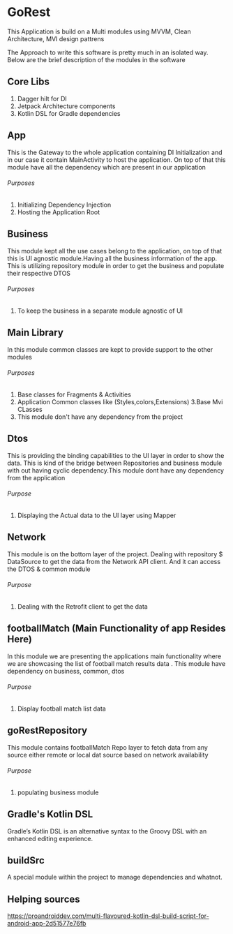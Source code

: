 # GoRest
This Application is build on a Multi modules using MVVM, Clean Architecture, MVI design pattrens

The Approach to write this software is pretty much in an isolated way. Below are the brief description of the modules in the software

## Core Libs
1. Dagger hilt for DI
2. Jetpack Architecture components
3. Kotlin DSL for Gradle dependencies

## App
This is the Gateway to the whole application containing DI Initialization and in our case it contain MainActivity to host the application.
On top of that this module have all the dependency which are present in our application
###### Purposes
1. Initializing Dependency Injection
2. Hosting the Application Root



## Business
This module kept all the use cases belong to the application, on top of that this is UI agnostic module.Having all the business information of the app.
This is utilizing repository module in order to get the business and populate their respective DTOS
###### Purposes
1. To keep the business in a separate module agnostic of UI


## Main Library
In this module common classes are kept to provide support to the other modules
###### Purposes
1. Base classes for Fragments & Activities
2. Application Common classes like (Styles,colors,Extensions)
3.Base Mvi CLasses
4. This module don't have any dependency from the project

## Dtos
This is providing the binding capabilities to the UI layer in order to show the data. This is kind of the bridge between Repositories and business module with out having cyclic dependency.This module dont have any dependency from the application
###### Purpose
1. Displaying the Actual data to the UI layer using Mapper


## Network
This module is on the bottom layer of the project. Dealing with repository $ DataSource to get the data from the Network API client. And it can access the DTOS & common module
###### Purpose
1. Dealing with the Retrofit client to get the data



## footballMatch (Main Functionality of app Resides Here)
In this module we are presenting the applications main functionality where we are showcasing the list of football match results data . This module have dependency on business, common, dtos
###### Purpose
1. Display football match  list data

## goRestRepository
This module contains footballMatch Repo layer to fetch data from any source either remote or local dat source based on network availability
###### Purpose
1. populating business module


## Gradle's Kotlin DSL
Gradle’s Kotlin DSL is an alternative syntax to the Groovy DSL with an enhanced editing experience.

## buildSrc
A special module within the project to manage dependencies and whatnot.


## Helping sources
https://proandroiddev.com/multi-flavoured-kotlin-dsl-build-script-for-android-app-2d51577e76fb